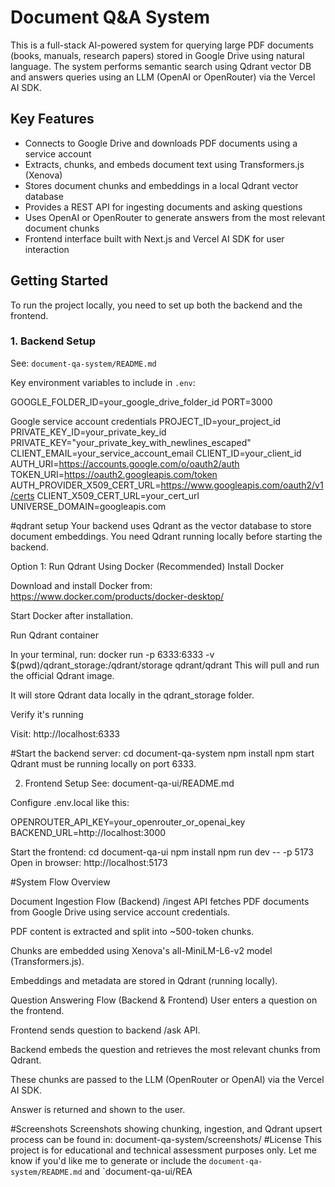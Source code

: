 # Document Q&A System

This is a full-stack AI-powered system for querying large PDF documents (books, manuals, research papers) stored in Google Drive using natural language. The system performs semantic search using Qdrant vector DB and answers queries using an LLM (OpenAI or OpenRouter) via the Vercel AI SDK.

## Key Features

- Connects to Google Drive and downloads PDF documents using a service account
- Extracts, chunks, and embeds document text using Transformers.js (Xenova)
- Stores document chunks and embeddings in a local Qdrant vector database
- Provides a REST API for ingesting documents and asking questions
- Uses OpenAI or OpenRouter to generate answers from the most relevant document chunks
- Frontend interface built with Next.js and Vercel AI SDK for user interaction

## Getting Started

To run the project locally, you need to set up both the backend and the frontend.

### 1. Backend Setup

See: `document-qa-system/README.md`

Key environment variables to include in `.env`:

GOOGLE_FOLDER_ID=your_google_drive_folder_id
PORT=3000

Google service account credentials
PROJECT_ID=your_project_id
PRIVATE_KEY_ID=your_private_key_id
PRIVATE_KEY="your_private_key_with_newlines_escaped"
CLIENT_EMAIL=your_service_account_email
CLIENT_ID=your_client_id
AUTH_URI=https://accounts.google.com/o/oauth2/auth
TOKEN_URI=https://oauth2.googleapis.com/token
AUTH_PROVIDER_X509_CERT_URL=https://www.googleapis.com/oauth2/v1/certs
CLIENT_X509_CERT_URL=your_cert_url
UNIVERSE_DOMAIN=googleapis.com

#qdrant setup
Your backend uses Qdrant as the vector database to store document embeddings. You need Qdrant running locally before starting the backend.

Option 1: Run Qdrant Using Docker (Recommended)
Install Docker

Download and install Docker from: https://www.docker.com/products/docker-desktop/

Start Docker after installation.

Run Qdrant container

In your terminal, run:
docker run -p 6333:6333 -v $(pwd)/qdrant_storage:/qdrant/storage qdrant/qdrant
This will pull and run the official Qdrant image.

It will store Qdrant data locally in the qdrant_storage folder.

Verify it's running

Visit: http://localhost:6333


#Start the backend server:
cd document-qa-system
npm install
npm start
Qdrant must be running locally on port 6333.

2. Frontend Setup
See: document-qa-ui/README.md

Configure .env.local like this:

OPENROUTER_API_KEY=your_openrouter_or_openai_key
BACKEND_URL=http://localhost:3000

Start the frontend:
cd document-qa-ui
npm install
npm run dev -- -p 5173
Open in browser: http://localhost:5173

#System Flow Overview

Document Ingestion Flow (Backend)
/ingest API fetches PDF documents from Google Drive using service account credentials.

PDF content is extracted and split into ~500-token chunks.

Chunks are embedded using Xenova's all-MiniLM-L6-v2 model (Transformers.js).

Embeddings and metadata are stored in Qdrant (running locally).

Question Answering Flow (Backend & Frontend)
User enters a question on the frontend.

Frontend sends question to backend /ask API.

Backend embeds the question and retrieves the most relevant chunks from Qdrant.

These chunks are passed to the LLM (OpenRouter or OpenAI) via the Vercel AI SDK.

Answer is returned and shown to the user.

#Screenshots
Screenshots showing chunking, ingestion, and Qdrant upsert process can be found in:
document-qa-system/screenshots/
#License
This project is for educational and technical assessment purposes only.
Let me know if you'd like me to generate or include the `document-qa-system/README.md` and `document-qa-ui/REA
